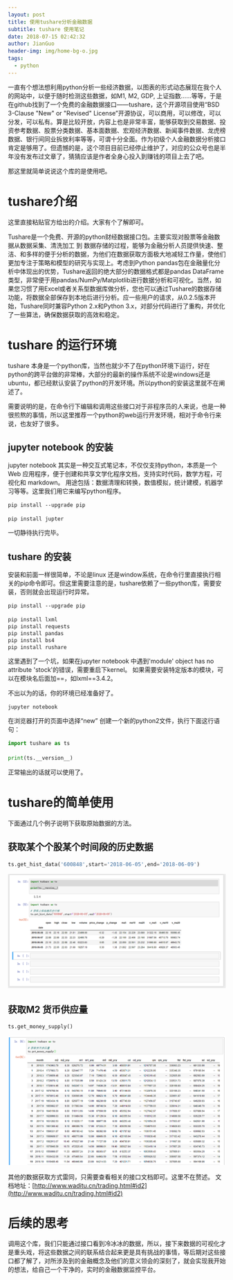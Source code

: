 ```yaml
---
layout: post
title: 使用tushare分析金融数据
subtitle: tushare 使用笔记
date: 2018-07-15 02:42:32
author: JianGuo
header-img: img/home-bg-o.jpg
tags:
  - python
---
```


一直有个想法想利用python分析一些经济数据，以图表的形式动态展现在我个人的网站中，以便于随时检测这些数据，如M1, M2, GDP, 上证指数……等等，于是在github找到了一个免费的金融数据接口——tushare，这个开源项目使用“BSD 3-Clause "New" or "Revised" License”开源协议，可以商用，可以修改，可以分发，可以私有。算是比较开放，内容上也是非常丰富，能够获取到交易数据、投资参考数据、股票分类数据、基本面数据、宏观经济数据、新闻事件数据、龙虎榜数据、银行间同业拆放利率等等，可谓十分全面。作为初级个人金融数据分析接口肯定是够用了。但遗憾的是，这个项目目前已经停止维护了，对应的公众号也是半年没有发布过文章了，猜猜应该是作者全身心投入到赚钱的项目上去了吧。

那这里就简单说说这个库的是使用吧。

# tushare介绍
这里直接粘贴官方给出的介绍。大家有个了解即可。

Tushare是一个免费、开源的python财经数据接口包。主要实现对股票等金融数据从数据采集、清洗加工 到 数据存储的过程，能够为金融分析人员提供快速、整洁、和多样的便于分析的数据，为他们在数据获取方面极大地减轻工作量，使他们更加专注于策略和模型的研究与实现上。考虑到Python pandas包在金融量化分析中体现出的优势，Tushare返回的绝大部分的数据格式都是pandas DataFrame类型，非常便于用pandas/NumPy/Matplotlib进行数据分析和可视化。当然，如果您习惯了用Excel或者关系型数据库做分析，您也可以通过Tushare的数据存储功能，将数据全部保存到本地后进行分析。应一些用户的请求，从0.2.5版本开始，Tushare同时兼容Python 2.x和Python 3.x，对部分代码进行了重构，并优化了一些算法，确保数据获取的高效和稳定。

# tushare 的运行环境
tushare 本身是一个python库，当然也就少不了在python环境下运行，好在python的跨平台做的非常棒，大部分的最新的操作系统不论是windows还是ubuntu，都已经默认安装了python的开发环境。所以python的安装这里就不在阐述了。

需要说明的是，在命令行下编辑和调用这些接口对于非程序员的人来说，也是一种很煎熬的事情，所以这里推荐一个python的web运行开发环境，相对于命令行来说，也友好了很多。

## jupyter notebook 的安装
jupyter notebook 其实是一种交互式笔记本，不仅仅支持python，本质是一个 Web 应用程序，便于创建和共享文学化程序文档，支持实时代码，数学方程，可视化和 markdown。 用途包括：数据清理和转换，数值模拟，统计建模，机器学习等等。这里我们用它来编写python程序。

```shell
pip install --upgrade pip

pip install jupter
```
一切静待执行完毕。

## tushare 的安装
安装和前面一样很简单，不论是linux 还是window系统，在命令行里直接执行相关的pip命令即可。但这里需要注意的是，tushare依赖了一些python库，需要安装，否则就会出现运行时异常。

```shell
pip install --upgrade pip

pip install lxml
pip install requests
pip install pandas
pip install bs4
pip install rushare
```
这里遇到了一个坑，如果在jupyter notebook 中遇到'module' object has no attribute 'stock'的错误，需要重启下kernel。
如果需要安装特定版本的模块，可以在模块名后面加==，如lxml==3.4.2。

不出以为的话，你的环境已经准备好了。

```shell 
jupyter notebook

```
在浏览器打开的页面中选择“new” 创建一个新的python2文件，执行下面这行语句：

```python 
import tushare as ts

print(ts.__version__)

```

正常输出的话就可以使用了。

# tushare的简单使用

下面通过几个例子说明下获取原始数据的方法。

## 获取某个个股某个时间段的历史数据

```python
ts.get_hist_data('600848',start='2018-06-05',end='2018-06-09')
```
![输出结果](/img/in-post/tushare_use/get_data_1.PNG)

## 获取M2 货币供应量
```python
ts.get_money_supply()
```
![输出结果](/img/in-post/tushare_use/get_data_2.PNG)

其他的数据获取方式雷同，只需要查看相关的接口文档即可。这里不在赘述。
文档地址：[http://www.waditu.cn/trading.html#id2](http://www.waditu.cn/trading.html#id2)

# 后续的思考
调用这个库，我们只能通过接口看到冷冰冰的数据，所以，接下来数据的可视化才是重头戏，将这些数据之间的联系结合起来更是具有挑战的事情，等后期对这些接口都了解了，对所涉及到的金融概念及他们的意义领会的深刻了，就会实现我开始的想法，给自己一个干净的，实时的金融数据监控平台。


